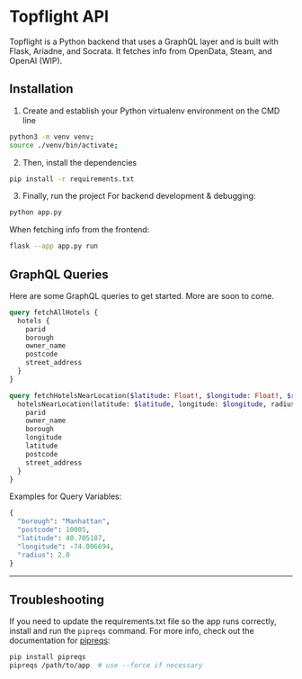 # Topflight API

Topflight is a Python backend that uses a GraphQL layer and is built with Flask, Ariadne, and Socrata. It fetches info from OpenData, Steam, and OpenAI (WIP).

## Installation
1. Create and establish your Python virtualenv environment on the CMD line
```bash
python3 -m venv venv;
source ./venv/bin/activate;
```

2. Then, install the dependencies
```bash
pip install -r requirements.txt
```

3. Finally, run the project
For backend development & debugging:
```bash
python app.py
```

When fetching info from the frontend:
```bash
flask --app app.py run
```

## GraphQL Queries
Here are some GraphQL queries to get started. More are soon to come.
```graphql
query fetchAllHotels {
  hotels {
    parid
    borough
    owner_name
    postcode
    street_address
  }
}

query fetchHotelsNearLocation($latitude: Float!, $longitude: Float!, $radius: Float!) {
  hotelsNearLocation(latitude: $latitude, longitude: $longitude, radius: $radius) {
    parid
    owner_name
    borough
    longitude
    latitude
    postcode
    street_address
  }
}
```

Examples for Query Variables:
```graphql
{
  "borough": "Manhattan",
  "postcode": 10005,
  "latitude": 40.705187,
  "longitude": -74.006694,
  "radius": 2.0
}
```

---

## Troubleshooting
If you need to update the requirements.txt file so the app runs correctly, install and run the `pipreqs` command.
For more info, check out the documentation for [pipreqs](https://pypi.org/project/pipreqs/):
```bash
pip install pipreqs
pipreqs /path/to/app  # use --force if necessary
```